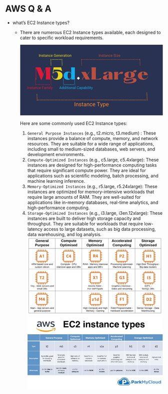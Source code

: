 # AWS Q & A
- what’s EC2 Instance types?
  - There are numerous EC2 Instance types available, each designed to cater to specific workload requirements.

    ![EC2_Naming](./etc/04-EC2-Instance-Type-Naming-Convention.png)
  
    Here are some commonly used EC2 Instance types: 
    1. `General Purpose Instances` (e.g., t2.micro, t3.medium) : These instances provide a balance of compute, memory, and network resources. They are suitable for a wide range of applications, including small to medium-sized databases, web servers, and development environments.
    2. `Compute-Optimized Instances`  (e.g., c5.large, c5.4xlarge): These instances are designed for high-performance computing tasks that require significant compute power. They are ideal for applications such as scientific modeling, batch processing, and machine learning inference.
    3. `Memory-Optimized Instances`  (e.g., r5.large, r5.24xlarge): These instances are optimized for memory-intensive workloads that require large amounts of RAM. They are well-suited for applications like in-memory databases, real-time analytics, and high-performance computing.
    4. `Storage-Optimized Instances`  (e.g., i3.large, i3en.12xlarge): These instances are built to deliver high storage capacity and throughput. They are suitable for workloads that require low-latency access to large datasets, such as big data processing, data warehousing, and log analysis.
    ![EC2_Naming](./etc/ec2-instance-types-in-aws.png)
    ![EC2_Naming](./etc/ec2-instance-types-comparison.jpg)
